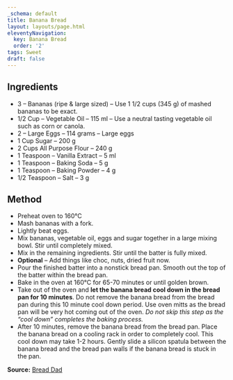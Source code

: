 ```yaml
---
_schema: default
title: Banana Bread
layout: layouts/page.html
eleventyNavigation:
  key: Banana Bread
  order: '2'
tags: Sweet
draft: false
---
```

## Ingredients

* 3 – Bananas (ripe & large sized) – Use 1 1/2 cups (345 g) of mashed bananas to be exact.
* 1/2 Cup – Vegetable Oil – 115 ml – Use a neutral tasting vegetable oil such as corn or canola.
* 2 – Large Eggs – 114 grams – Large eggs
* 1 Cup Sugar – 200 g
* 2 Cups All Purpose Flour – 240 g
* 1 Teaspoon – Vanilla Extract – 5 ml
* 1 Teaspoon – Baking Soda – 5 g
* 1 Teaspoon – Baking Powder – 4 g
* 1/2 Teaspoon – Salt – 3 g

## Method

* Preheat oven to 160°C
* Mash bananas with a fork.
* Lightly beat eggs.
* Mix bananas, vegetable oil, eggs and sugar together in a large mixing bowl. Stir until completely mixed.
* Mix in the remaining ingredients. Stir until the batter is fully mixed.
* **Optional** – Add things like choc, nuts, dried fruit now.
* Pour the finished batter into a nonstick bread pan. Smooth out the top of the batter within the bread pan.
* Bake in the oven at 160°C for 65-70 minutes or until golden brown.
* Take out of the oven and **let the banana bread cool down in the bread pan for 10 minutes**. Do not remove the banana bread from the bread pan during this 10 minute cool down period. Use oven mitts as the bread pan will be very hot coming out of the oven. *Do not skip this step as the “cool down” completes the baking process.*
* After 10 minutes, remove the banana bread from the bread pan. Place the banana bread on a cooling rack in order to completely cool. This cool down may take 1-2 hours. Gently slide a silicon spatula between the banana bread and the bread pan walls if the banana bread is stuck in the pan.

**Source:** <a href="https://breaddad.com/banana-bread-with-oil-no-butter/" title="Bread Dad" target="_blank" rel="noopener">Bread Dad</a>